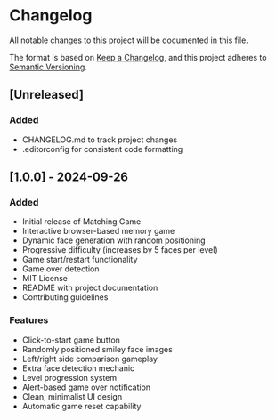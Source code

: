 # Changelog

All notable changes to this project will be documented in this file.

The format is based on [Keep a Changelog](https://keepachangelog.com/en/1.0.0/),
and this project adheres to [Semantic Versioning](https://semver.org/spec/v2.0.0.html).

## [Unreleased]

### Added
- CHANGELOG.md to track project changes
- .editorconfig for consistent code formatting

## [1.0.0] - 2024-09-26

### Added
- Initial release of Matching Game
- Interactive browser-based memory game
- Dynamic face generation with random positioning
- Progressive difficulty (increases by 5 faces per level)
- Game start/restart functionality
- Game over detection
- MIT License
- README with project documentation
- Contributing guidelines

### Features
- Click-to-start game button
- Randomly positioned smiley face images
- Left/right side comparison gameplay
- Extra face detection mechanic
- Level progression system
- Alert-based game over notification
- Clean, minimalist UI design
- Automatic game reset capability

